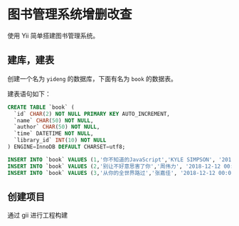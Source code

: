# 图书管理系统增删改查

使用 Yii 简单搭建图书管理系统。

## 建库，建表

创建一个名为 `yideng` 的数据库，下面有名为 `book` 的数据表。

建表语句如下：

```sql
CREATE TABLE `book` (
  `id` CHAR(2) NOT NULL PRIMARY KEY AUTO_INCREMENT,
  `name` CHAR(50) NOT NULL,
  `author` CHAR(50) NOT NULL,
  `time` DATETIME NOT NULL,
  `library_id` INT(10) NOT NULL
) ENGINE=InnoDB DEFAULT CHARSET=utf8;

INSERT INTO `book` VALUES (1,'你不知道的JavaScript','KYLE SIMPSON', '2018-12-12 00:00:00', 1);
INSERT INTO `book` VALUES (2,'别让不好意思害了你','周伟力', '2018-12-12 00:00:00', 1);
INSERT INTO `book` VALUES (3,'从你的全世界路过','张嘉佳', '2018-12-12 00:00:00', 1);
```

## 创建项目

通过 gii 进行工程构建